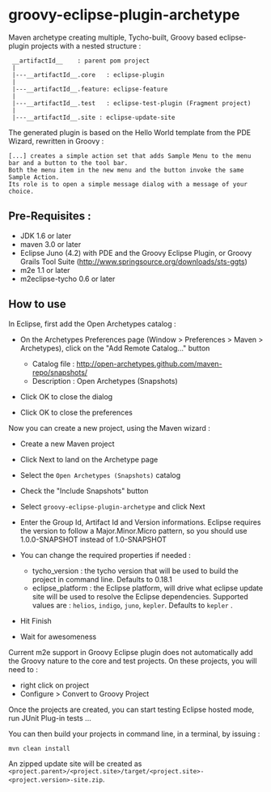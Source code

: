 groovy-eclipse-plugin-archetype
===============================

Maven archetype creating multiple, Tycho-built, Groovy based eclipse-plugin projects with a nested structure :

     __artifactId__    : parent pom project
     |
     |---__artifactId__.core   : eclipse-plugin 
     |
     |---__artifactId__.feature: eclipse-feature 
     |
     |---__artifactId__.test   : eclipse-test-plugin (Fragment project)
     |
     |---__artifactId__.site : eclipse-update-site

The generated plugin is based on the Hello World template from the PDE Wizard, rewritten in Groovy :

    [...] creates a simple action set that adds Sample Menu to the menu bar and a button to the tool bar. 
    Both the menu item in the new menu and the button invoke the same Sample Action. 
    Its role is to open a simple message dialog with a message of your choice.


Pre-Requisites :
-------------------

* JDK 1.6 or later
* maven 3.0 or later
* Eclipse Juno (4.2) with PDE and the Groovy Eclipse Plugin, or Groovy Grails Tool Suite (http://www.springsource.org/downloads/sts-ggts)
* m2e 1.1 or later
* m2eclipse-tycho 0.6 or later

How to use
-------------------

In Eclipse, first add the Open Archetypes catalog :

* On the Archetypes Preferences page (Window > Preferences > Maven > Archetypes), click on the "Add Remote Catalog..." button

    - Catalog file : http://open-archetypes.github.com/maven-repo/snapshots/
    - Description : Open Archetypes (Snapshots)

* Click OK to close the dialog
* Click OK to close the preferences

Now you can create a new project, using the Maven wizard :    

* Create a new Maven project
* Click Next to land on the Archetype page
* Select the `Open Archetypes (Snapshots)` catalog
* Check the "Include Snapshots" button
* Select `groovy-eclipse-plugin-archetype` and click Next
* Enter the Group Id, Artifact Id and Version informations. Eclipse requires the version to follow a Major.Minor.Micro pattern, so you should use 1.0.0-SNAPSHOT instead of 1.0-SNAPSHOT
* You can change the required properties if needed :

    - tycho_version : the tycho version that will be used to build the project in command line. Defaults to 0.18.1
    - eclipse_platform : the Eclipse platform, will drive what eclipse update site will be used to resolve the Eclipse dependencies.
    Supported values are : `helios`, `indigo`, `juno`, `kepler`. Defaults to `kepler` .
* Hit Finish
* Wait for awesomeness

Current m2e support in Groovy Eclipse plugin does not automatically add the Groovy nature to the core and test projects.
On these projects, you will need to :

- right click on project
- Configure > Convert to Groovy Project

Once the projects are created, you can start testing Eclipse hosted mode, run JUnit Plug-in tests ...

You can then build your projects in command line, in a terminal, by issuing :

    mvn clean install

An zipped update site will be created as `<project.parent>/<project.site>/target/<project.site>-<project.version>-site.zip`.
